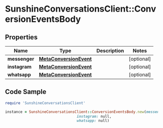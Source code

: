 # SunshineConversationsClient::ConversionEventsBody

## Properties

Name | Type | Description | Notes
------------ | ------------- | ------------- | -------------
**messenger** | [**MetaConversionEvent**](MetaConversionEvent.md) |  | [optional] 
**instagram** | [**MetaConversionEvent**](MetaConversionEvent.md) |  | [optional] 
**whatsapp** | [**MetaConversionEvent**](MetaConversionEvent.md) |  | [optional] 

## Code Sample

```ruby
require 'SunshineConversationsClient'

instance = SunshineConversationsClient::ConversionEventsBody.new(messenger: null,
                                 instagram: null,
                                 whatsapp: null)
```


